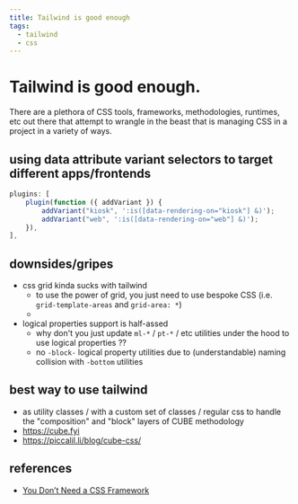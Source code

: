 ```yaml
---
title: Tailwind is good enough
tags:
  - tailwind
  - css
---
```


# Tailwind is good enough.

There are a plethora of CSS tools, frameworks, methodologies, runtimes, etc out
there that attempt to wrangle in the beast that is managing CSS in a project in
a variety of ways. 

## using data attribute variant selectors to target different apps/frontends

```js
plugins: [
	plugin(function ({ addVariant }) {
		addVariant("kiosk", ':is([data-rendering-on="kiosk"] &)');
		addVariant("web", ':is([data-rendering-on="web"] &)');
	}),
],
```

## downsides/gripes
- css grid kinda sucks with tailwind
	- to use the power of grid, you just need to use bespoke CSS (i.e. `grid-template-areas` and `grid-area: *`)
	- 
- logical properties support is half-assed
	- why don't you just update `ml-*` / `pt-*` / etc utilities under the hood to use logical properties ??
	- no `-block-` logical property utilities due to (understandable) naming collision with `-bottom` utilities

## best way to use tailwind
- as utility classes / with a custom set of classes / regular css to handle the "composition" and "block" layers of CUBE methodology
- https://cube.fyi
- https://piccalil.li/blog/cube-css/

## references
- [You Don’t Need a CSS Framework](https://www.infoq.com/articles/no-need-css-framework/)
